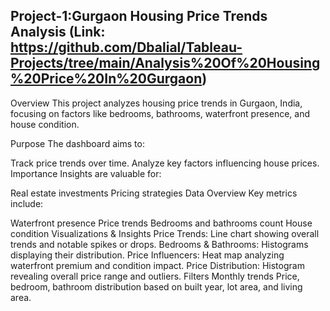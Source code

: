 ## Project-1:Gurgaon Housing Price Trends Analysis (Link: https://github.com/Dbalial/Tableau-Projects/tree/main/Analysis%20Of%20Housing%20Price%20In%20Gurgaon)
Overview
This project analyzes housing price trends in Gurgaon, India, focusing on factors like bedrooms, bathrooms, waterfront presence, and house condition.

Purpose
The dashboard aims to:

Track price trends over time.
Analyze key factors influencing house prices.
Importance
Insights are valuable for:

Real estate investments
Pricing strategies
Data Overview
Key metrics include:

Waterfront presence
Price trends
Bedrooms and bathrooms count
House condition
Visualizations & Insights
Price Trends: Line chart showing overall trends and notable spikes or drops.
Bedrooms & Bathrooms: Histograms displaying their distribution.
Price Influencers: Heat map analyzing waterfront premium and condition impact.
Price Distribution: Histogram revealing overall price range and outliers.
Filters
Monthly trends
Price, bedroom, bathroom distribution based on built year, lot area, and living area.
